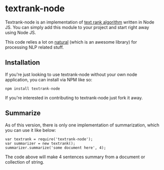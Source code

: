 # textrank-node
Textrank-node is an implementation of [text rank algorithm](http://web.eecs.umich.edu/~mihalcea/papers/mihalcea.emnlp04.pdf) 
written in Node JS.
You can simply add this module to your project and start right away using Node JS.

This code relies a lot on [natural](https://github.com/NaturalNode/natural) 
(which is an awesome library) for processing NLP related stuff.

Installation
------------

If you're just looking to use textrank-node without your own node application,
you can install via NPM like so:

    npm install textrank-node

If you're interested in contributing to textrank-node just fork it away.

Summarize
------------

As of this version, there is only one implementation of summarization, which you can use it like below:

    var textrank = require('textrank-node');
    var summarizer = new textrank();
    summarizer.summarize('some document here', 4);


The code above will make 4 sentences summary from a document or collection of string.
